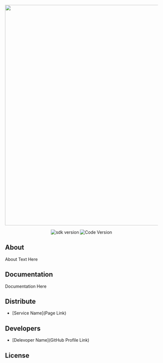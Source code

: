 <p align="center">
      <img src="https://ibb.co/VxhhFSb" width="726">
</p>

<p align="center">
   <img src="[https://img.shields.io/badge/SDK(min21)-blue](https://img.shields.io/badge/Android%20sdk%20%3A21-blue
)" alt="sdk version">
   <img src="https://img.shields.io/badge/1.0-gren
" alt="Code Version">
</p>

## About

About Text Here

## Documentation

Documentation Here

## Distribute

- [Service Name](Page Link)


## Developers

- [Delevoper Name](GitHub Profile Link)

## License
